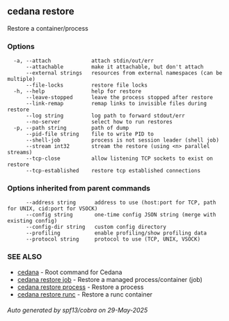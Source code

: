 ## cedana restore

Restore a container/process

### Options

```
  -a, --attach             attach stdin/out/err
      --attachable         make it attachable, but don't attach
      --external strings   resources from external namespaces (can be multiple)
      --file-locks         restore file locks
  -h, --help               help for restore
      --leave-stopped      leave the process stopped after restore
      --link-remap         remap links to invisible files during restore
      --log string         log path to forward stdout/err
      --no-server          select how to run restores
  -p, --path string        path of dump
      --pid-file string    file to write PID to
      --shell-job          process is not session leader (shell job)
      --stream int32       stream the restore (using <n> parallel streams)
      --tcp-close          allow listening TCP sockets to exist on restore
      --tcp-established    restore tcp established connections
```

### Options inherited from parent commands

```
      --address string      address to use (host:port for TCP, path for UNIX, cid:port for VSOCK)
      --config string       one-time config JSON string (merge with existing config)
      --config-dir string   custom config directory
      --profiling           enable profiling/show profiling data
      --protocol string     protocol to use (TCP, UNIX, VSOCK)
```

### SEE ALSO

* [cedana](cedana.md)	 - Root command for Cedana
* [cedana restore job](cedana_restore_job.md)	 - Restore a managed process/container (job)
* [cedana restore process](cedana_restore_process.md)	 - Restore a process
* [cedana restore runc](cedana_restore_runc.md)	 - Restore a runc container

###### Auto generated by spf13/cobra on 29-May-2025
